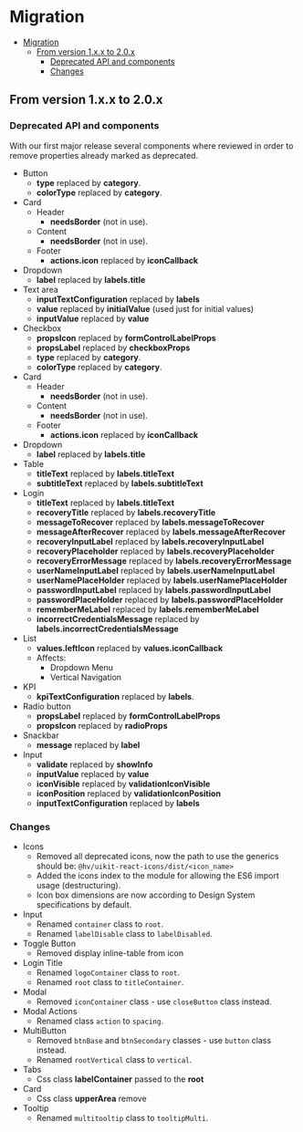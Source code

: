 # Migration

- [Migration](#migration)
  - [From version 1.x.x to 2.0.x](#from-version-1xx-to-20x)
    - [Deprecated API and components](#deprecated-api-and-components)
    - [Changes](#changes)

## From version 1.x.x to 2.0.x

### Deprecated API and components

With our first major release several components where reviewed in order to remove properties already marked as deprecated.

- Button
  - **type** replaced by **category**.
  - **colorType** replaced by **category**.
- Card
  - Header
    - **needsBorder** (not in use).
  - Content
    - **needsBorder** (not in use).
  - Footer
    - **actions.icon** replaced by **iconCallback**
- Dropdown
  - **label** replaced by **labels.title**
- Text area
  - **inputTextConfiguration** replaced by **labels**
  - **value** replaced by **initialValue** (used just for initial values)
  - **inputValue** replaced by **value**
- Checkbox
  - **propsIcon** replaced by **formControlLabelProps**
  - **propsLabel** replaced by **checkboxProps**
  - **type** replaced by **category**.
  - **colorType** replaced by **category**.
- Card
  - Header
    - **needsBorder** (not in use).
  - Content
    - **needsBorder** (not in use).
  - Footer
    - **actions.icon** replaced by **iconCallback**
- Dropdown
  - **label** replaced by **labels.title**
- Table
  - **titleText** replaced by **labels.titleText**
  - **subtitleText** replaced by **labels.subtitleText**
- Login
  - **titleText** replaced by **labels.titleText**
  - **recoveryTitle** replaced by **labels.recoveryTitle**
  - **messageToRecover** replaced by **labels.messageToRecover**
  - **messageAfterRecover** replaced by **labels.messageAfterRecover**
  - **recoveryInputLabel** replaced by **labels.recoveryInputLabel**
  - **recoveryPlaceholder** replaced by **labels.recoveryPlaceholder**
  - **recoveryErrorMessage** replaced by **labels.recoveryErrorMessage**
  - **userNameInputLabel** replaced by **labels.userNameInputLabel**
  - **userNamePlaceHolder** replaced by **labels.userNamePlaceHolder**
  - **passwordInputLabel** replaced by **labels.passwordInputLabel**
  - **passwordPlaceHolder** replaced by **labels.passwordPlaceHolder**
  - **rememberMeLabel** replaced by **labels.rememberMeLabel**
  - **incorrectCredentialsMessage** replaced by **labels.incorrectCredentialsMessage**
- List
  - **values.leftIcon** replaced by **values.iconCallback**
  - Affects:
    - Dropdown Menu
    - Vertical Navigation
- KPI
  - **kpiTextConfiguration** replaced by **labels**.
- Radio button
  - **propsLabel** replaced by **formControlLabelProps**
  - **propsIcon** replaced by **radioProps**
- Snackbar
  - **message** replaced by **label**
- Input
  - **validate** replaced by **showInfo**
  - **inputValue** replaced by **value**
  - **iconVisible** replaced by **validationIconVisible**
  - **iconPosition** replaced by **validationIconPosition**
  - **inputTextConfiguration** replaced by **labels**

### Changes

- Icons
  - Removed all deprecated icons, now the path to use the generics should be: `@hv/uikit-react-icons/dist/<icon_name>`
  - Added the icons index to the module for allowing the ES6 import usage (destructuring).
  - Icon box dimensions are now according to Design System specifications by default.
- Input
  - Renamed `container` class to `root`.
  - Renamed `labelDisable` class to `labelDisabled`.
- Toggle Button
  - Removed display inline-table from icon
- Login Title
  - Renamed `logoContainer` class to `root`.
  - Renamed `root` class to `titleContainer`.
- Modal
  - Removed `iconContainer` class - use `closeButton` class instead.
- Modal Actions
  - Renamed class `action` to `spacing`.
- MultiButton
  - Removed `btnBase` and `btnSecondary` classes - use `button` class instead.
  - Renamed `rootVertical` class to `vertical`.
- Tabs
  - Css class **labelContainer** passed to the **root**
- Card
  - Css class **upperArea** remove
- Tooltip
  - Renamed `multitooltip` class to `tooltipMulti`.
